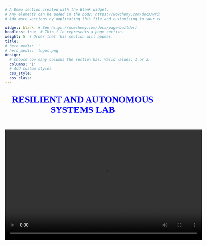 ```yaml
---
# A Demo section created with the Blank widget.
# Any elements can be added in the body: https://wowchemy.com/docs/writing-markdown-latex/
# Add more sections by duplicating this file and customizing to your requirements.

widget: blank  # See https://wowchemy.com/docs/page-builder/
headless: true  # This file represents a page section.
weight: 5  # Order that this section will appear.
title:
# hero_media: ''
# hero_media: 'logos.png'
design:    
  # Choose how many columns the section has. Valid values: 1 or 2.
  columns: '1'
  # Add custom styles
  css_style:
  css_class:
---
```

<P style="font-family:Verdana; color:Blue; font-size: 30px; " align="center">
  <b>RESILIENT AND AUTONOMOUS SYSTEMS LAB </b>
  </p>
<br>

<video library="true" autoplay="autoplay" loop="loop" controls="controls" width="640" height="360">
    <source src="/assets/media/lab_display.mp4" type="video/mp4"></video>
